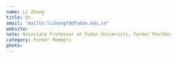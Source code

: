 ```yaml
---
name: Li Zhang
title: Dr.
email: "mailto:lizhangfd@fudan.edu.cn"
website: 
note: Associate Professor at Fudan University, former PostDoc
category: Former Members
photo: 
---
```


